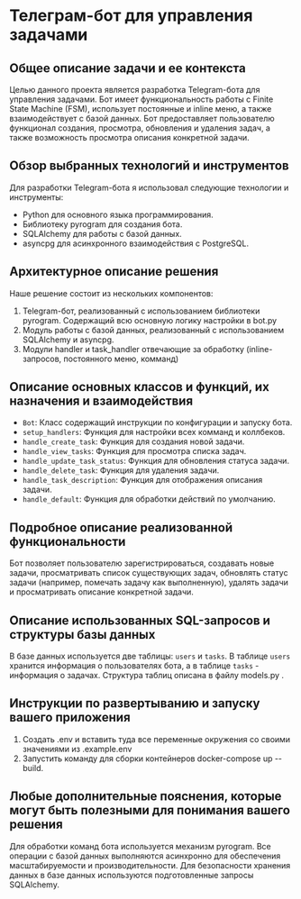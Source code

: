 # Телеграм-бот для управления задачами

## Общее описание задачи и ее контекста

Целью данного проекта является разработка Telegram-бота для управления задачами. Бот имеeт функциональность работы с Finite State Machine (FSM), использует постоянные и inline меню, а также взаимодействует с базой данных. Бот предоставляет пользователю функционал создания, просмотра, обновления и удаления задач, а также возможность просмотра описания конкретной задачи.

## Обзор выбранных технологий и инструментов

Для разработки Telegram-бота я использовал следующие технологии и инструменты:
- Python для основного языка программирования.
- Библиотеку pyrogram для создания бота.
- SQLAlchemy для работы с базой данных.
- asyncpg для асинхронного взаимодействия с PostgreSQL.

## Архитектурное описание решения

Наше решение состоит из нескольких компонентов:
1. Telegram-бот, реализованный с использованием библиотеки pyrogram. Содержащий всю основную логику настройки в bot.py
2. Модуль работы с базой данных, реализованный с использованием SQLAlchemy и asyncpg.
3. Модули handler и task_handler отвечающие за обработку (inline-запросов, постоянного меню, комманд)

## Описание основных классов и функций, их назначения и взаимодействия

- `Bot`: Класс содержащий инструкции по конфигурации и запуску бота.
- `setup_handlers`: Функция для настройки всех комманд и коллбеков.
- `handle_create_task`: Функция для создания новой задачи.
- `handle_view_tasks`: Функция для просмотра списка задач.
- `handle_update_task_status`: Функция для обновления статуса задачи.
- `handle_delete_task`: Функция для удаления задачи.
- `handle_task_description`: Функция для отображения описания задачи.
- `handle_default`: Функция для обработки действий по умолчанию.

## Подробное описание реализованной функциональности

Бот позволяет пользователю зарегистрироваться, создавать новые задачи, просматривать список существующих задач, обновлять статус задачи (например, помечать задачу как выполненную), удалять задачи и просматривать описание конкретной задачи.

## Описание использованных SQL-запросов и структуры базы данных

В базе данных используется две таблицы: `users` и `tasks`. В таблице `users` хранится информация о пользователях бота, а в таблице `tasks` - информация о задачах. Структура таблиц описана в файлу models.py .

## Инструкции по развертыванию и запуску вашего приложения

1. Создать .env и вставить туда все переменные окружения со своими значениями из .example.env
2. Запустить команду для сборки контейнеров docker-compose up --build.

## Любые дополнительные пояснения, которые могут быть полезными для понимания вашего решения

Для обработки команд бота используется механизм pyrogram. Все операции с базой данных выполняются асинхронно для обеспечения масштабируемости и производительности. Для безопасности хранения данных в базе данных используются подготовленные запросы SQLAlchemy.